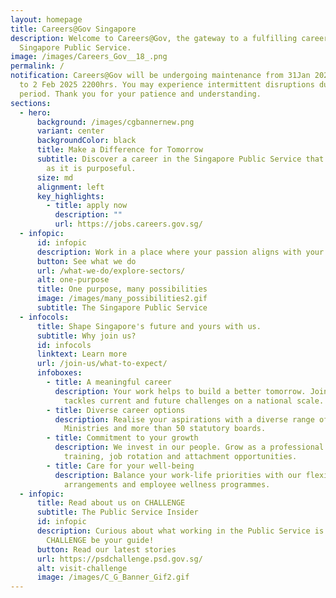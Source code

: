 ```yaml
---
layout: homepage
title: Careers@Gov Singapore
description: Welcome to Careers@Gov, the gateway to a fulfilling career in the
  Singapore Public Service.
image: /images/Careers_Gov__18_.png
permalink: /
notification: Careers@Gov will be undergoing maintenance from 31Jan 2025 1900hrs
  to 2 Feb 2025 2200hrs. You may experience intermittent disruptions during this
  period. Thank you for your patience and understanding.
sections:
  - hero:
      background: /images/cgbannernew.png
      variant: center
      backgroundColor: black
      title: Make a Difference for Tomorrow
      subtitle: Discover a career in the Singapore Public Service that is as rewarding
        as it is purposeful.
      size: md
      alignment: left
      key_highlights:
        - title: apply now
          description: ""
          url: https://jobs.careers.gov.sg/
  - infopic:
      id: infopic
      description: Work in a place where your passion aligns with your career.
      button: See what we do
      url: /what-we-do/explore-sectors/
      alt: one-purpose
      title: One purpose, many possibilities
      image: /images/many_possibilities2.gif
      subtitle: The Singapore Public Service
  - infocols:
      title: Shape Singapore's future and yours with us.
      subtitle: Why join us?
      id: infocols
      linktext: Learn more
      url: /join-us/what-to-expect/
      infoboxes:
        - title: A meaningful career
          description: Your work helps to build a better tomorrow. Join a team that
            tackles current and future challenges on a national scale.
        - title: Diverse career options
          description: Realise your aspirations with a diverse range of roles across 16
            Ministries and more than 50 statutory boards.
        - title: Commitment to your growth
          description: We invest in our people. Grow as a professional with our diverse
            training, job rotation and attachment opportunities.
        - title: Care for your well-being
          description: Balance your work-life priorities with our flexible work
            arrangements and employee wellness programmes.
  - infopic:
      title: Read about us on CHALLENGE
      subtitle: The Public Service Insider
      id: infopic
      description: Curious about what working in the Public Service is like? Let
        CHALLENGE be your guide!
      button: Read our latest stories
      url: https://psdchallenge.psd.gov.sg/
      alt: visit-challenge
      image: /images/C_G_Banner_Gif2.gif
---
```

